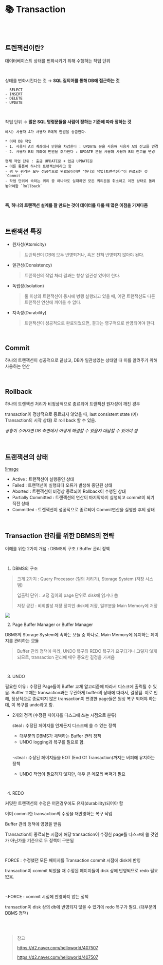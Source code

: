 # 📚 Transaction

<br>

<br>

## 트렌잭션이란?

데이터베이스의 상태를 변화시키기 위해 수행하는 작업 단위

<br>

상태를 변화시킨다는 것 → **SQL 질의어를 통해 DB에 접근하는 것**

```
- SELECT
- INSERT
- DELETE
- UPDATE
```

<br>

작업 단위 → **많은 SQL 명령문들을 사람이 정하는 기준에 따라 정하는 것**

```
예시) 사용자 A가 사용자 B에게 만원을 송금한다.

* 이때 DB 작업
- 1. 사용자 A의 계좌에서 만원을 차감한다 : UPDATE 문을 사용해 사용자 A의 잔고를 변경
- 2. 사용자 B의 계좌에 만원을 추가한다 : UPDATE 문을 사용해 사용자 B의 잔고를 변경

현재 작업 단위 : 출금 UPDATE문 + 입금 UPDATE문
→ 이를 통틀어 하나의 트랜잭션이라고 함
- 위 두 쿼리문 모두 성공적으로 완료되어야만 "하나의 작업(트랜잭션)"이 완료되는 것 `Commit`
- 작업 단위에 속하는 쿼리 중 하나라도 실패하면 모든 쿼리문을 취소하고 이전 상태로 돌려놓아야함 `Rollback`

```

<br>

**즉, 하나의 트랜잭션 설계를 잘 만드는 것이 데이터를 다룰 때 많은 이점을 가져다줌**

<br>

## 트랜잭션 특징

- 원자성(Atomicity)

  > 트랜잭션이 DB에 모두 반영되거나, 혹은 전혀 반영되지 않아야 된다.

- 일관성(Consistency)

  > 트랜잭션의 작업 처리 결과는 항상 일관성 있어야 한다.

- 독립성(Isolation)

  > 둘 이상의 트랜잭션이 동시에 병행 실행되고 있을 때, 어떤 트랜잭션도 다른 트랜잭션 연산에 끼어들 수 없다.

- 지속성(Durability)

  > 트랜잭션이 성공적으로 완료되었으면, 결과는 영구적으로 반영되어야 한다.

<br>

## Commit

하나의 트랜잭션이 성공적으로 끝났고, DB가 일관성있는 상태일 때 이를 알려주기 위해 사용하는 연산

<br>

## Rollback

하나의 트랜잭션 처리가 비정상적으로 종료되어 트랜잭션 원자성이 깨진 경우

transaction이 정상적으로 종료되지 않았을 때, last consistent state (예) Transaction의 시작 상태) 로 roll back 할 수 있음.

_상황이 주어지면 DB 측면에서 어떻게 해결할 수 있을지 대답할 수 있어야 함_

<br>

## 트랜잭션의 상태

[!image](https://img1.daumcdn.net/thumb/R1280x0/?scode=mtistory2&fname=https%3A%2F%2Fblog.kakaocdn.net%2Fdn%2Frn8cu%2Fbtq14ZlxcJo%2FyRqE4p9LW0ZD5knwx1S07K%2Fimg.png)

- Active : 트랜잭션이 실행중인 상태
- Failed : 트랜잭션이 실행되다 오류가 발생해 중단된 상태
- Aborted : 트랜잭션이 비정상 종료되어 Rollback이 수행된 상태
- Partially Committed : 트랜잭션의 연산이 마지막까지 실행되고 commit이 되기 직전 상태
- Committed : 트랜잭션이 성공적으로 종료되어 Commit연산을 실행한 후의 상태

<br>

## Transaction 관리를 위한 DBMS의 전략

이해를 위한 2가지 개념 : DBMS의 구조 / Buffer 관리 정책

<br>

1. DBMS의 구조

> 크게 2가지 : Query Processor (질의 처리기), Storage System (저장 시스템)
>
> 입출력 단위 : 고정 길이의 page 단위로 disk에 읽거나 씀
>
> 저장 공간 : 비휘발성 저장 장치인 disk에 저장, 일부분을 Main Memory에 저장

<img src="https://d2.naver.com/content/images/2015/06/helloworld-407507-1.png">

<br>

2. Page Buffer Manager or Buffer Manager

DBMS의 Storage System에 속하는 모듈 중 하나로, Main Memory에 유지하는 페이지를 관리하는 모듈

> Buffer 관리 정책에 따라, UNDO 복구와 REDO 복구가 요구되거나 그렇지 않게 되므로, transaction 관리에 매우 중요한 결정을 가져옴

<br>

3. UNDO

필요한 이유 : 수정된 Page들이 Buffer 교체 알고리즘에 따라서 디스크에 출력될 수 있음. Buffer 교체는 transaction과는 무관하게 buffer의 상태에 따라서, 결정됨. 이로 인해, 정상적으로 종료되지 않은 transaction이 변경한 page들은 원상 복구 되어야 하는데, 이 복구를 undo라고 함.

- 2개의 정책 (수정된 페이지를 디스크에 쓰는 시점으로 분류)

  steal : 수정된 페이지를 언제든지 디스크에 쓸 수 있는 정책

  - 대부분의 DBMS가 채택하는 Buffer 관리 정책
  - UNDO logging과 복구를 필요로 함.

  <br>

  ¬steal : 수정된 페이지들을 EOT (End Of Transaction)까지는 버퍼에 유지하는 정책

  - UNDO 작업이 필요하지 않지만, 매우 큰 메모리 버퍼가 필요

<br>

4. REDO

커밋한 트랜잭션의 수정은 어떤경우에도 유지(durability)되어야 함

이미 commit한 transaction의 수정을 재반영하는 복구 작업

Buffer 관리 정책에 영향을 받음

Transaction이 종료되는 시점에 해당 transaction이 수정한 page를 디스크에 쓸 것인가 아닌가를 기준으로 두 정책이 구분됨

  <br>

FORCE : 수정했던 모든 페이지를 Transaction commit 시점에 disk에 반영

transaction이 commit 되었을 때 수정된 페이지들이 disk 상에 반영되므로 redo 필요 없음.

  <br>

¬FORCE : commit 시점에 반영하지 않는 정책

transaction이 disk 상의 db에 반영되지 않을 수 있기에 redo 복구가 필요. (대부분의 DBMS 정책)

  <br>

  <br>

> 참고
>
> https://d2.naver.com/helloworld/407507
>
> https://d2.naver.com/helloworld/407507
